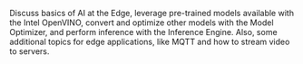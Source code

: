 Discuss basics of AI at the Edge, leverage pre-trained models available with the Intel OpenVINO, convert and optimize other models with the Model Optimizer, and perform inference with the Inference Engine. Also, some additional topics for edge applications, like MQTT and how to stream video to servers.

